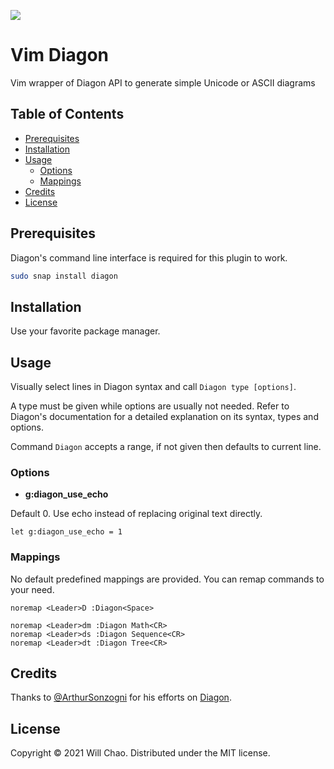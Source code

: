 ![](https://i.imgur.com/0zo22qu.gif)

# Vim Diagon

Vim wrapper of Diagon API to generate simple Unicode or ASCII diagrams

## Table of Contents

<!-- TOC START GFM -->

- [Prerequisites](#prerequisites)
- [Installation](#installation)
- [Usage](#usage)
  - [Options](#options)
  - [Mappings](#mappings)
- [Credits](#credits)
- [License](#license)

<!-- TOC END -->

## Prerequisites

Diagon's command line interface is required for this plugin to work.

```bash
sudo snap install diagon
```

## Installation

Use your favorite package manager.

## Usage

Visually select lines in Diagon syntax and call `Diagon type [options]`.

A type must be given while options are usually not needed. Refer to Diagon's
documentation for a detailed explanation on its syntax, types and options.

Command `Diagon` accepts a range, if not given then defaults to current line.

### Options

* **g:diagon_use_echo**

Default 0. Use echo instead of replacing original text directly.

```vim
let g:diagon_use_echo = 1
```

### Mappings

No default predefined mappings are provided. You can remap commands to your
need.

```vim
noremap <Leader>D :Diagon<Space>

noremap <Leader>dm :Diagon Math<CR>
noremap <Leader>ds :Diagon Sequence<CR>
noremap <Leader>dt :Diagon Tree<CR>
```

## Credits

Thanks to [@ArthurSonzogni](https://github.com/ArthurSonzogni) for his efforts
on [Diagon](https://github.com/ArthurSonzogni/Diagon).

## License

Copyright © 2021 Will Chao. Distributed under the MIT license.
